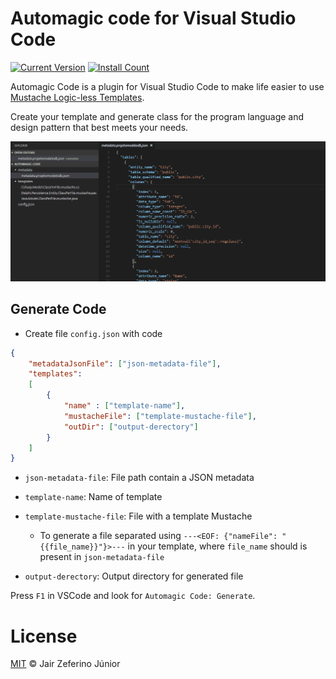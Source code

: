 # Automagic code for Visual Studio Code

[![Current Version](http://vsmarketplacebadge.apphb.com/version/jairzjunior.automagic-code.svg)](https://marketplace.visualstudio.com/items?itemName=jairzjunior.automagic-code)
[![Install Count](http://vsmarketplacebadge.apphb.com/installs/jairzjunior.automagic-code.svg)](https://marketplace.visualstudio.com/items?itemName=jairzjunior.automagic-code)

Automagic Code is a plugin for Visual Studio Code to make life easier to use [Mustache Logic-less Templates](http://mustache.github.io/).

Create your template and generate class for the program language and design pattern that best meets your needs.

![generate](images/vs-code-generate.gif)

## Generate Code

* Create file `config.json` with code
```json
{    
    "metadataJsonFile": ["json-metadata-file"],
    "templates":
    [
        {
            "name" : ["template-name"],
            "mustacheFile": ["template-mustache-file"],
            "outDir": ["output-derectory"]
        }
    ]    
}
```

* `json-metadata-file`: File path contain a JSON metadata
* `template-name`: Name of template
* `template-mustache-file`: File with a template Mustache
    * To generate a file separated using `---<EOF: {"nameFile": "{{file_name}}"}>---` in your template, where `file_name` should is present in `json-metadata-file` 

* `output-derectory`: Output directory for generated file

Press `F1` in VSCode and look for `Automagic Code: Generate`.

# License

[MIT](LICENSE.md) &copy; Jair Zeferino Júnior
